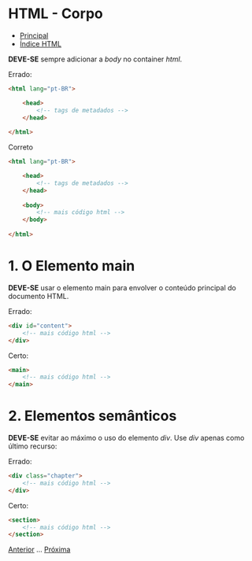 # HTML - Corpo

* [Principal](readme.md)
* [Índice HTML](html.md)

**DEVE-SE** sempre adicionar a *body* no container *html*.

Errado:

```html
<html lang="pt-BR">

    <head>
        <!-- tags de metadados -->
    </head>
    
</html>
```

Correto
```html
<html lang="pt-BR">

    <head>
        <!-- tags de metadados -->
    </head>
    
    <body>
        <!-- mais código html -->
    </body>
    
</html>
```

# 1. O Elemento main

**DEVE-SE** usar o elemento main para envolver o conteúdo principal do documento HTML.

Errado:

```html
<div id="content">
    <!-- mais código html -->
</div>
```

Certo:

```html
<main>
    <!-- mais código html -->
</main>
```

# 2. Elementos semânticos

**DEVE-SE** evitar ao máximo o uso do elemento *div*. Use *div* apenas como último recurso:

Errado:

```html
<div class="chapter">
    <!-- mais código html -->
</div>
```

Certo:

```html
<section>
    <!-- mais código html -->
</section>
```

[Anterior](html-03-scripts.md) ... [Próxima](html-05-microdata.md)

